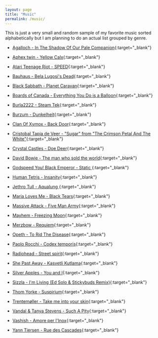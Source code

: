 ```yaml
---
layout: page
title: "Music"
permalink: /music/
---
```


This is just a very small and random sample of my favorite music sorted alphabetically but I am planning to do an actual list grouped by genre.

* [Agalloch - In The Shadow Of Our Pale Companion](https://www.youtube.com/watch?v=GvkavKug9jg){:target="_blank"}

* [Aphex twin - Yellow Calx](https://www.youtube.com/watch?v=kaZhbLgZcgs){:target="_blank"}

* [Atari Teenage Riot - SPEED](https://www.youtube.com/watch?v=plAr3adKbyc){:target="_blank"}

* [Bauhaus - Bela Lugosi's Dead](https://www.youtube.com/watch?v=OKRJfIPiJGY){:target="_blank"}

* [Black Sabbath - Planet Caravan](https://www.youtube.com/watch?v=SvrOzYtnLMA){:target="_blank"}

* [Boards of Canada - Everything You Do is a Balloon](https://www.youtube.com/watch?v=dQEmaj9C6ko){:target="_blank"}

* [Burla2222 - Steam Tek](https://www.youtube.com/watch?v=02iqykHCSWE){:target="_blank"}

* [Burzum - Dunkelheit](https://www.youtube.com/watch?v=DPyOhP1GTRQ){:target="_blank"}

* [Clan Of Xymox - Back Door](https://www.youtube.com/watch?v=3qeCVi2gSeQ){:target="_blank"} 

* [Cristobal Tapia de Veer - "Sugar" from "The Crimson Petal And The White"](https://www.youtube.com/watch?v=gJSJhs3CjG8){:target="_blank"} 

* [Crystal Castles - Doe Deer](https://www.youtube.com/watch?v=0ruvmkCq4esBeneath){:target="_blank"}

* [David Bowie - The man who sold the world](https://www.youtube.com/watch?v=HSH--SJKVQQ){:target="_blank"}

* [Godspeed You! Black Emperor - Static ](https://www.youtube.com/watch?v=RW86oMO80Ms){:target="_blank"}

* [Human Tetris - Insanity](https://www.youtube.com/watch?v=gtCQB6UUgAs){:target="_blank"}

* [Jethro Tull - Aqualung ](https://www.youtube.com/watch?v=B0jMPI_pUec){:target="_blank"}

* [Maria Loves Me - Black Tears](https://www.youtube.com/watch?v=HVdmxW581Co){:target="_blank"}

* [Massive Attack - Five Man Army](https://www.youtube.com/watch?v=p_pg29keUCU){:target="_blank"}

* [Mayhem - Freezing Moon](https://www.youtube.com/watch?v=z8VIhIIq-kk){:target="_blank"}

* [Merzbow - Requiem](https://www.youtube.com/watch?v=3VM40unAjfQ){:target="_blank"}

* [Opeth - To Rid The Disease](https://www.youtube.com/watch?v=2rBoBBpFwB8){:target="_blank"}

* [Paolo Rocchi - Codex temporis](https://www.youtube.com/watch?v=1iakC_UGixo){:target="_blank"}

* [Radiohead - Street spirit](https://www.youtube.com/watch?v=LCJblaUkkfc){:target="_blank"}

* [She Past Away - Kasvetli Kutlama](https://www.youtube.com/watch?v=oy2x_kHCy4w){:target="_blank"}

* [Silver Apples - You and I](https://www.youtube.com/watch?v=uzBlQAqILK0){:target="_blank"}

* [Sizzla - I'm Living (Ed Solo & Stickybuds Remix)](https://www.youtube.com/watch?v=prBV3gFYkNA){:target="_blank"}

* [Thom Yorke - Suspirium](https://www.youtube.com/watch?v=BTZl9KMjbrU){:target="_blank"}

* [Trentemøller - Take me into your skin](https://www.youtube.com/watch?v=Z0XwOjSpdbc){:target="_blank"}

* [Vandal & Tanya Stevens - Such A Pity](https://www.youtube.com/watch?v=i8NYaTyd1Oc){:target="_blank"}

* [Vashish - Amore per l'Inox](https://www.youtube.com/watch?v=JeMLiIVPmmE){:target="_blank"}

* [Yann Tiersen - Rue des Cascades](https://www.youtube.com/watch?v=o8lPEgqE16o){:target="_blank"}
